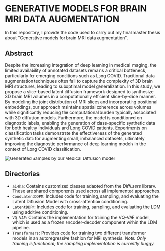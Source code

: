 # GENERATIVE MODELS FOR BRAIN MRI DATA AUGMENTATION

In this repository, I provide the code used to carry out my final master thesis about "Generative models for brain MRI data augmentation".

## Abstract
Despite the increasing integration of deep learning in medical imaging, the limited availability of annotated datasets remains a critical bottleneck, particularly
for emerging conditions such as Long COVID. Traditional data augmentation
techniques often fail to capture the complexity of 3D brain MRI structures, leading to suboptimal model generalization. In this study, we propose a slice-based
latent diffusion framework designed to synthesize 3D brain MRI volumes in a
computationally efficient slice-by-slice manner. By modeling the joint distribution of MRI slices and incorporating positional embeddings, our approach
maintains spatial coherence across volumes while significantly reducing the
computational burden typically associated with 3D diffusion models. Furthermore, the model is conditioned on diagnostic labels, enabling the generation
of class-specific synthetic data for both healthy individuals and Long COVID
patients. Experiments on classification tasks demonstrate the effectiveness of
the generated synthetic data for augmenting small, imbalanced datasets, ultimately improving the diagnostic performance of deep learning models in the
context of Long COVID classification.

![Generated Samples by our Medical Diffusion model](assets/mri_video.gif)


## Directories
- `ai4ha`: Contains customized classes adapted from the *Diffusers* library. These are shared components used across all implemented approaches.
- `CondLatentDDPM`: Includes code for training, sampling, and evaluating the Latent Diffusion Model with cross-attention conditioning.
- `LatentDDPM`: Includes code for training, sampling, and evaluating the LDM using additive conditioning.
-  `VQ-VAE`: Contains the implementation for training the VQ-VAE model, which is used as a frozen encoder-decoder component within the LDM pipeline.
- `Transformers`: Provides code for training two different transformer models in an autoregressive fashion for MRI synthesis. *Note: Only training is functional; the sampling implementation is currently buggy.*
